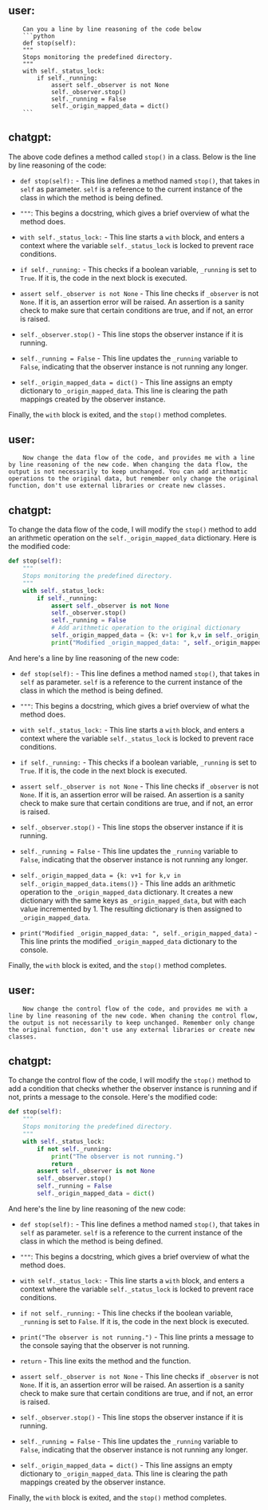 

## user: 


        Can you a line by line reasoning of the code below
        ```python
        def stop(self):
        """
        Stops monitoring the predefined directory.
        """
        with self._status_lock:
            if self._running:
                assert self._observer is not None
                self._observer.stop()
                self._running = False
                self._origin_mapped_data = dict()
        ```
        

## chatgpt: 

The above code defines a method called `stop()` in a class. Below is the line by line reasoning of the code:

- `def stop(self):` - This line defines a method named `stop()`, that takes in `self` as parameter. `self` is a reference to the current instance of the class in which the method is being defined.

- `"""`: This begins a docstring, which gives a brief overview of what the method does.

- `with self._status_lock:` - This line starts a `with` block, and enters a context where the variable `self._status_lock` is locked to prevent race conditions.

- `if self._running:` - This checks if a boolean variable, `_running` is set to `True`. If it is, the code in the next block is executed.

- `assert self._observer is not None` - This line checks if `_observer` is not `None`. If it is, an assertion error will be raised. An assertion is a sanity check to make sure that certain conditions are true, and if not, an error is raised.

- `self._observer.stop()` - This line stops the observer instance if it is running.

- `self._running = False` - This line updates the `_running` variable to `False`, indicating that the observer instance is not running any longer.

- `self._origin_mapped_data = dict()` - This line assigns an empty dictionary to `_origin_mapped_data`. This line is clearing the path mappings created by the observer instance.

Finally, the `with` block is exited, and the `stop()` method completes.

## user: 


        Now change the data flow of the code, and provides me with a line by line reasoning of the new code. When changing the data flow, the output is not necessarily to keep unchanged. You can add arithmatic operations to the original data, but remember only change the original function, don't use external libraries or create new classes.
        

## chatgpt: 

To change the data flow of the code, I will modify the `stop()` method to add an arithmetic operation on the `self._origin_mapped_data` dictionary. Here is the modified code:

```python
def stop(self):
    """
    Stops monitoring the predefined directory.
    """
    with self._status_lock:
        if self._running:
            assert self._observer is not None
            self._observer.stop()
            self._running = False
            # Add arithmetic operation to the original dictionary
            self._origin_mapped_data = {k: v+1 for k,v in self._origin_mapped_data.items()}
            print("Modified _origin_mapped_data: ", self._origin_mapped_data)
```

And here's a line by line reasoning of the new code:

- `def stop(self):` - This line defines a method named `stop()`, that takes in `self` as parameter. `self` is a reference to the current instance of the class in which the method is being defined.

- `"""`: This begins a docstring, which gives a brief overview of what the method does.

- `with self._status_lock:` - This line starts a `with` block, and enters a context where the variable `self._status_lock` is locked to prevent race conditions.

- `if self._running:` - This checks if a boolean variable, `_running` is set to `True`. If it is, the code in the next block is executed.

- `assert self._observer is not None` - This line checks if `_observer` is not `None`. If it is, an assertion error will be raised. An assertion is a sanity check to make sure that certain conditions are true, and if not, an error is raised.

- `self._observer.stop()` - This line stops the observer instance if it is running.

- `self._running = False` - This line updates the `_running` variable to `False`, indicating that the observer instance is not running any longer.

- `self._origin_mapped_data = {k: v+1 for k,v in self._origin_mapped_data.items()}` - This line adds an arithmetic operation to the `_origin_mapped_data` dictionary. It creates a new dictionary with the same keys as `_origin_mapped_data`, but with each value incremented by 1. The resulting dictionary is then assigned to `_origin_mapped_data`.
    
- `print("Modified _origin_mapped_data: ", self._origin_mapped_data)` - This line prints the modified `_origin_mapped_data` dictionary to the console.

Finally, the `with` block is exited, and the `stop()` method completes.

## user: 


        Now change the control flow of the code, and provides me with a line by line reasoning of the new code. When chaning the control flow, the output is not necessarily to keep unchanged. Remember only change the original function, don't use any external libraries or create new classes.
        

## chatgpt: 

To change the control flow of the code, I will modify the `stop()` method to add a condition that checks whether the observer instance is running and if not, prints a message to the console. Here's the modified code:

```python
def stop(self):
    """
    Stops monitoring the predefined directory.
    """
    with self._status_lock:
        if not self._running:
            print("The observer is not running.")
            return
        assert self._observer is not None
        self._observer.stop()
        self._running = False
        self._origin_mapped_data = dict()
```

And here's the line by line reasoning of the new code:

- `def stop(self):` - This line defines a method named `stop()`, that takes in `self` as parameter. `self` is a reference to the current instance of the class in which the method is being defined.

- `"""`: This begins a docstring, which gives a brief overview of what the method does.

- `with self._status_lock:` - This line starts a `with` block, and enters a context where the variable `self._status_lock` is locked to prevent race conditions.

- `if not self._running:` - This line checks if the boolean variable, `_running` is set to `False`. If it is, the code in the next block is executed.

- `print("The observer is not running.")` - This line prints a message to the console saying that the observer is not running.

- `return` - This line exits the method and the function.

- `assert self._observer is not None` - This line checks if `_observer` is not `None`. If it is, an assertion error will be raised. An assertion is a sanity check to make sure that certain conditions are true, and if not, an error is raised.

- `self._observer.stop()` - This line stops the observer instance if it is running.

- `self._running = False` - This line updates the `_running` variable to `False`, indicating that the observer instance is not running any longer.

- `self._origin_mapped_data = dict()` - This line assigns an empty dictionary to `_origin_mapped_data`. This line is clearing the path mappings created by the observer instance.

Finally, the `with` block is exited, and the `stop()` method completes.